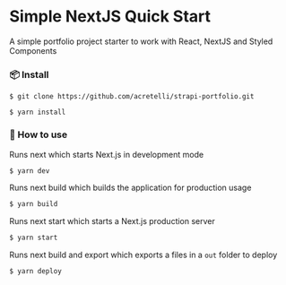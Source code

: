 # Simple NextJS Quick Start

A simple portfolio project starter to work with React, NextJS and Styled Components

### 📦 Install

```
$ git clone https://github.com/acretelli/strapi-portfolio.git

$ yarn install
```

### 🔨 How to use

Runs next which starts Next.js in development mode

```bash
$ yarn dev
```

Runs next build which builds the application for production usage

```bash
$ yarn build
```

Runs next start which starts a Next.js production server

```bash
$ yarn start
```

Runs next build and export which exports a files in a `out` folder to deploy

```bash
$ yarn deploy
```

